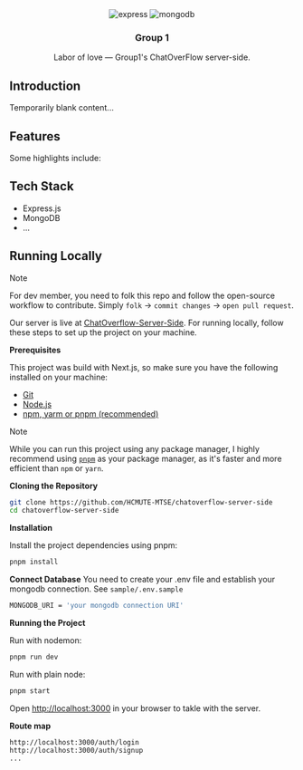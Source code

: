 <div align="center">

  <div>
    <!-- <img src="https://img.shields.io/badge/-React-black?style=for-the-badge&logo=react&logoColor=white&color=61DAFB" alt="react" />     -->
    <img src="https://img.shields.io/badge/-Express-black?style=for-the-badge&logo=express&logoColor=white" alt="express" />
<img src="https://img.shields.io/badge/-MongoDB-black?style=for-the-badge&logo=mongodb&logoColor=white&color=47A248" alt="mongodb" />
<!-- <img src="https://img.shields.io/badge/-TailwindCSS-black?style=for-the-badge&logo=tailwindcss&logoColor=white&color=06B6D4" alt="tailwind css" /> -->

  </div>

  <h3 align="center">Group 1</h3>

   <div align="center">
    <p>
        Labor of love — Group1's ChatOverFlow server-side.
    </p>
    </div>
</div>

## Introduction

Temporarily blank content...

## Features

Some highlights include:

<!-- -  MDX-powered posts — write articles that seamlessly blend Markdown and React components.
-  Custom interactive elements — from visual demos to playful UI experiments.
-  React ecosystem — built with React, Next.js, and styled with a clean, reusable design. -->

## Tech Stack

-  Express.js
-  MongoDB
-  ...

## Running Locally

> [!NOTE]
> For dev member, you need to folk this repo and follow the open-source workflow to contribute.
> Simply `folk` &rarr; `commit changes` &rarr; `open pull request`.

Our server is live at [ChatOverflow-Server-Side](https://nvhoaidt.vercel.app/). For running locally, follow these steps to set up the project on your machine.

**Prerequisites**

This project was build with Next.js, so make sure you have the following installed on your machine:

-  [Git](https://git-scm.com/)
-  [Node.js](https://nodejs.org/en)
-  [npm, yarm or pnpm (recommended)](https://www.npmjs.com/)

> [!NOTE]
> While you can run this project using any package manager, I highly recommend using [`pnpm`](https://pnpm.io/) as your package manager, as it's faster and more efficient than `npm` or `yarn`.

**Cloning the Repository**

```bash
git clone https://github.com/HCMUTE-MTSE/chatoverflow-server-side
cd chatoverflow-server-side
```

**Installation**

Install the project dependencies using pnpm:

```bash
pnpm install
```

**Connect Database**
You need to create your .env file and establish your mongodb connection. See `sample/.env.sample`

```bash
MONGODB_URI = 'your mongodb connection URI'
```

**Running the Project**

Run with nodemon:

```bash
pnpm run dev
```

Run with plain node:

```bash
pnpm start
```

Open [http://localhost:3000](http://localhost:3000) in your browser to takle with the server.

**Route map**

```
http://localhost:3000/auth/login
http://localhost:3000/auth/signup
...
```
